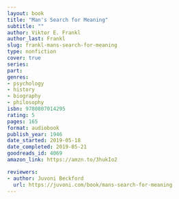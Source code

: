 ```yaml
---
layout: book
title: "Man's Search for Meaning"
subtitle: ""
author: Viktor E. Frankl
author_last: Frankl
slug: frankl-mans-search-for-meaning
type: nonfiction
cover: true
series: 
part: 
genres:
- psychology
- history
- biography
- philosophy
isbn: 9780807014295
rating: 5
pages: 165
format: audiobook
publish_year: 1946
date_started: 2019-05-18
date_completed: 2019-05-21
goodreads_id: 4069
amazon_link: https://amzn.to/3hukIo2

reviewers:
- author: Juvoni Beckford
  url: https://juvoni.com/book/mans-search-for-meaning
---
```

